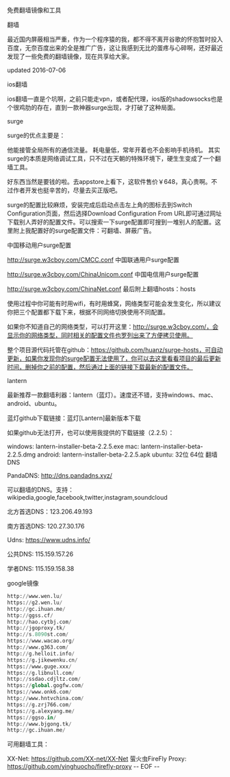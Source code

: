 免费翻墙镜像和工具

翻墙

最近国内屏蔽相当严重，作为一个程序猿的我，都不得不离开谷歌的怀抱暂时投入百度，无奈百度出来的全是推广广告，这让我感到无比的蛋疼与心碎啊，还好最近发现了一些免费的翻墙镜像，现在共享给大家。

updated 2016-07-06

ios翻墙

ios翻墙一直是个坑啊，之前只能走vpn，或者配代理，ios版的shadowsocks也是个很鸡肋的存在，直到一款神器surge出现，才打破了这种局面。

surge

surge的优点主要是：

他能接管全局所有的通信流量。
耗电量低，常年开着也不会影响手机待机。
其实surge的本质是网络调试工具，只不过在天朝的特殊环境下，硬生生变成了一个翻墙工具。

好东西当然是要钱的啦。去appstore上看下，这软件售价￥648，真心贵啊。不过作者开发也挺辛苦的，尽量去买正版吧。

surge的配置比较麻烦，安装完成后启动点击左上角的图标去到Switch Configuration页面，然后选择Download Configuration From URL即可通过网址下载别人弄好的配置文件。可以搜索一下surge配置即可搜到一堆别人的配置。这里附上我配置好的surge配置文件：可翻墙、屏蔽广告。

中国移动用户surge配置

http://surge.w3cboy.com/CMCC.conf
中国联通用户surge配置

http://surge.w3cboy.com/ChinaUnicom.conf
中国电信用户surge配置

http://surge.w3cboy.com/ChinaNet.conf
最后附上翻墙hosts：hosts

使用过程中你可能有时用wifi，有时用蜂窝，网络类型可能会发生变化，所以建议你把三个配置都下载下来，根据不同网络切换使用不同配置。

如果你不知道自己的网络类型，可以打开这里：http://surge.w3cboy.com/，会显示你的网络类型，同时相关的配置文件也罗列出来了方便拷贝使用。

整个项目源代码托管在github：https://github.com/huanz/surge-hosts，可自动更新，如果你发现你的surge配置无法使用了，你可以去这里看看项目的最后更新时间，删掉你之前的配置，然后通过上面的链接下载最新的配置文件。

lantern

最新推荐一款翻墙利器：lantern（蓝灯）。速度还不错，支持windows、mac、android、ubuntu。

蓝灯github下载链接：蓝灯[Lantern]最新版本下载

如果github无法打开，也可以使用我提供的下载链接（2.2.5）：

windows: lantern-installer-beta-2.2.5.exe
mac: lantern-installer-beta-2.2.5.dmg
android: lantern-installer-beta-2.2.5.apk
ubuntu: 32位 64位
翻墙DNS

PandaDNS: http://dns.pandadns.xyz/

可以翻墙的DNS。支持：wikipedia,google,facebook,twitter,instagram,soundcloud

北方首选DNS：123.206.49.193

南方首选DNS: 120.27.30.176

Udns: https://www.udns.info/

公共DNS: 115.159.157.26

学者DNS: 115.159.158.38

google镜像

```sql
http://www.wen.lu/
https://g2.wen.lu/
http://gc.ihuan.me/
http://ggss.cf/
http://hao.cytbj.com/
http://jgoproxy.tk/
http://s.8090st.com/
https://www.wacao.org/
http://www.g363.com/
http://g.helloit.info/
https://g.jikewenku.cn/
https://www.guge.xxx/
https://g.libnull.com/
http://ssdao.cdjltz.com/
https://global.gogfw.com/
https://www.onk6.com/
http://www.hntvchina.com/
https://g.zrj766.com/
https://g.alexyang.me/
https://ggso.in/
http://www.bjgong.tk/
http://gc.ihuan.me/
```
可用翻墙工具：

XX-Net: https://github.com/XX-net/XX-Net
萤火虫FireFly Proxy: https://github.com/yinghuocho/firefly-proxy
-- EOF --
